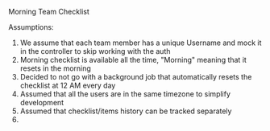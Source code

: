 Morning Team Checklist

Assumptions: 
1. We assume that each team member has a unique Username and mock it in the controller to skip working with the auth
2. Morning checklist is available all the time, "Morning" meaning that it resets in the morning
3. Decided to not go with a background job that automatically resets the checklist at 12 AM every day
4. Assumed that all the users are in the same timezone to simplify development
5. Assumed that checklist/items history can be tracked separately
6. 